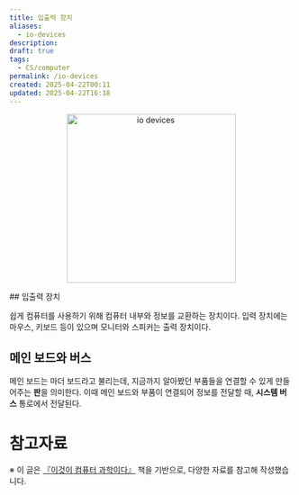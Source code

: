 ```yaml
---
title: 입출력 장치
aliases:
  - io-devices
description: 
draft: true
tags:
  - CS/computer
permalink: /io-devices
created: 2025-04-22T00:11
updated: 2025-04-22T16:18
---
```

<p align="center">
  <img src="https://media1.giphy.com/media/v1.Y2lkPTc5MGI3NjExNGgzbWdlcjQ4bThnajR1amRpemdnMmkyY3lveTV5c29qZ2F2ajlsMiZlcD12MV9pbnRlcm5hbF9naWZfYnlfaWQmY3Q9Zw/3o6nV0O3Df8yh9oGpq/giphy.gif" alt="io devices" width="300">
</p>
## 입출력 장치

쉽게 컴퓨터를 사용하기 위해 컴퓨터 내부와 정보를 교환하는 장치이다. 입력 장치에는 마우스, 키보드 등이 있으며 모니터와 스피커는 출력 장치이다. 

## 메인 보드와 버스

메인 보드는 마더 보드라고 불리는데, 지금까지 알아봤던 부품들을 연결할 수 있게 만들어주는 **판**을 의미한다. 이때 메인 보드와 부품이 연결되어 정보를 전달할 때, **시스템 버스** 통로에서 전달된다.  


# 참고자료

※ 이 글은 [『이것이 컴퓨터 과학이다』](https://product.kyobobook.co.kr/detail/S000214014967) 책을 기반으로, 다양한 자료를 참고해 작성했습니다.
